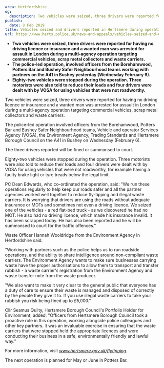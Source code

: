 ```yaml
area: Hertfordshire
og:
  description: Two vehicles were seized, three drivers were reported for having no driving licence or insurance and a wanted man was arrested for assault in London during a multi-agency operation targeting commercial vehicles, scrap metal collectors and waste carriers.
publish:
  date: 8 Feb 2019
title: Vehicles seized and drivers reported in Hertsmere during operation to keep our roads safer
url: https://www.herts.police.uk/news-and-appeals/vehicles-seized-and-drivers-reported-in-hertsmere-during-operation-to-keep-our-roads-safer-md2520
```

* **Two vehicles were seized, three drivers were reported for having no driving licence or insurance and a wanted man was arrested for assault in London during a multi-agency operation targeting commercial vehicles, scrap metal collectors and waste carriers.**
 * **The police-led operation, involved officers from the Borehamwood, Potters Bar and Bushey Safer Neighbourhood teams working with partners on the A41 in Bushey yesterday (Wednesday February 6).**
 * **Eighty-two vehicles were stopped during the operation. Three motorists were also told to reduce their loads and four drivers were dealt with by VOSA for using vehicles that were not roadworthy.**

Two vehicles were seized, three drivers were reported for having no driving licence or insurance and a wanted man was arrested for assault in London during a multi-agency operation targeting commercial vehicles, scrap metal collectors and waste carriers.

The police-led operation involved officers from the Borehamwood, Potters Bar and Bushey Safer Neighbourhood teams, Vehicle and operator Services Agency (VOSA), the Environment Agency, Trading Standards and Hertsmere Borough Council on the A41 in Bushey on Wednesday (February 6).

The three drivers reported will be fined or summonsed to court.

Eighty-two vehicles were stopped during the operation. Three motorists were also told to reduce their loads and four drivers were dealt with by VOSA for using vehicles that were not roadworthy, for example having a faulty brake light or tyre treads below the legal limit.

PC Dean Edwards, who co-ordinated the operation, said: "We run these operations regularly to help keep our roads safer and all the partner agencies worked well together to reduce fly-tipping and illegal waste carriers. It is worrying that drivers are using the roads without adequate insurance or MOTs and sometimes not even a driving licence. We seized one of the vehicles - a red flat-bed truck - as we discovered he had no MOT. He also had no driving licence, which made his insurance invalid. It has been scrapped today. He has also been reported and he will be summonsed to court for the traffic offences."

Waste Officer Hannah Wooldridge from the Environment Agency in Hertfordshire said:

"Working with partners such as the police helps us to run roadside operations, and the ability to share intelligence around non-compliant waste carriers. The Environment Agency wants to make sure businesses carrying waste have the proper authorisations to allow them to transport and transfer rubbish - a waste carrier's registration from the Environment Agency and waste transfer note from the waste producer.

"We also want to make it very clear to the general public that everyone has a duty of care to ensure their waste is managed and disposed of correctly by the people they give it to. If you use illegal waste carriers to take your rubbish you risk being fined up to £5,000."

Cllr Seamus Quilty, Hertsmere Borough Council's Portfolio Holder for Environment, added: "Officers from Hertsmere Borough Council took a proactive role in this operation, working alongside police colleagues and other key partners. It was an invaluable exercise in ensuring that the waste carriers that were stopped held the appropriate licences and were conducting their business in a safe, environmentally friendly and lawful way."

For more information, visit _www.hertsmere.gov.uk/flytipping_.

The next operation is planned for May or June in Potters Bar.
